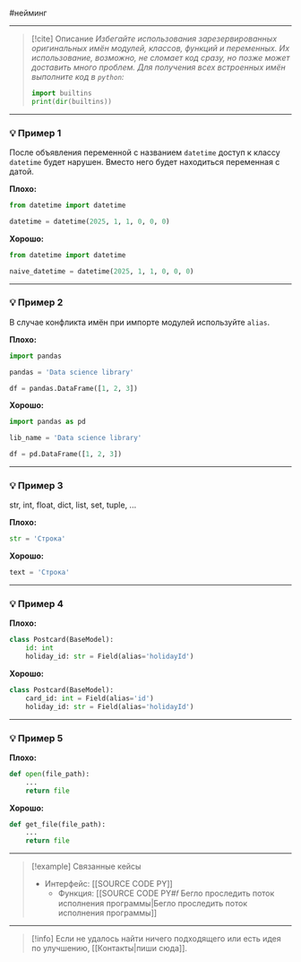 #нейминг 
***

> [!cite] Описание
>_Избегайте использования зарезервированных оригинальных имён модулей, классов, функций и переменных. Их использование, возможно, не сломает код сразу, но позже может доставить много проблем.
Для получения всех встроенных имён выполните код в `python`:_
>
>```python
>import builtins
>print(dir(builtins))
>```

***
### 💡 Пример 1
После объявления переменной с названием `datetime` доступ к классу `datetime` будет нарушен. Вместо него будет находиться переменная с датой.

**Плохо:**
```python
from datetime import datetime

datetime = datetime(2025, 1, 1, 0, 0, 0)
```

**Хорошо:**
```python
from datetime import datetime

naive_datetime = datetime(2025, 1, 1, 0, 0, 0)
```

***
### 💡 Пример 2
В случае конфликта имён при импорте модулей используйте `alias`.

**Плохо:**
```python
import pandas

pandas = 'Data science library'

df = pandas.DataFrame([1, 2, 3])
```

**Хорошо:**
```python
import pandas as pd

lib_name = 'Data science library'

df = pd.DataFrame([1, 2, 3])
```

***
### 💡 Пример 3
 str, int, float, dict, list, set, tuple, ...

**Плохо:**
```python
str = 'Строка'
```

**Хорошо:**
```python
text = 'Строка'
```

***
### 💡 Пример 4


**Плохо:**
```python
class Postcard(BaseModel):
    id: int
    holiday_id: str = Field(alias='holidayId')
```

**Хорошо:**
```python
class Postcard(BaseModel):
    card_id: int = Field(alias='id')
    holiday_id: str = Field(alias='holidayId')
```

***
### 💡 Пример 5


**Плохо:**
```python
def open(file_path):
	...
	return file
```

**Хорошо:**
```python
def get_file(file_path):
	...
	return file
```

***

> [!example] Связанные кейсы
>- Интерфейс: [[SOURCE CODE PY]]
>	- Функция: [[SOURCE CODE PY#𝑓 Бегло проследить поток исполнения программы|Бегло проследить поток исполнения программы]]

***

> [!info]
> Если не удалось найти ничего подходящего или есть идея по улучшению, [[Контакты|пиши сюда]].
